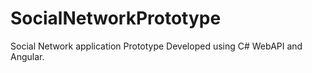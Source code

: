 # SocialNetworkPrototype
Social Network application Prototype Developed using C# WebAPI and Angular.
